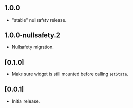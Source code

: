 ## 1.0.0

* "stable" nullsafety release.

## 1.0.0-nullsafety.2

* Nullsafety migration.

## [0.1.0]

* Make sure widget is still mounted before calling `setState`.

## [0.0.1]

* Initial release.
